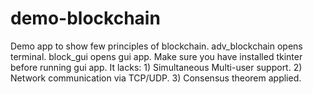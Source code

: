 # demo-blockchain
Demo app to show few principles of blockchain.
adv_blockchain opens terminal.
block_gui opens gui app.
Make sure you have installed tkinter before running gui app.
It lacks:
           1) Simultaneous Multi-user support. 
           2) Network communication via TCP/UDP.
           3) Consensus theorem applied.
